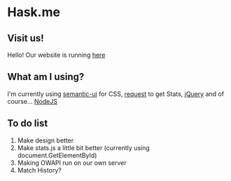 # Hask.me

## Visit us!
Hello! Our website is running [here](https://hask.me/)

## What am I using?
I'm currently using [semantic-ui](http://semantic-ui.com/) for CSS, [request](https://github.com/request/request) to get Stats, [jQuery](http://jquery.com/) and of course... [NodeJS](https://nodejs.org/en/)

## To do list

1. Make design better
2. Make stats.js a little bit better (currently using document.GetElementById)
3. Making OWAPI run on our own server
4. Match History?